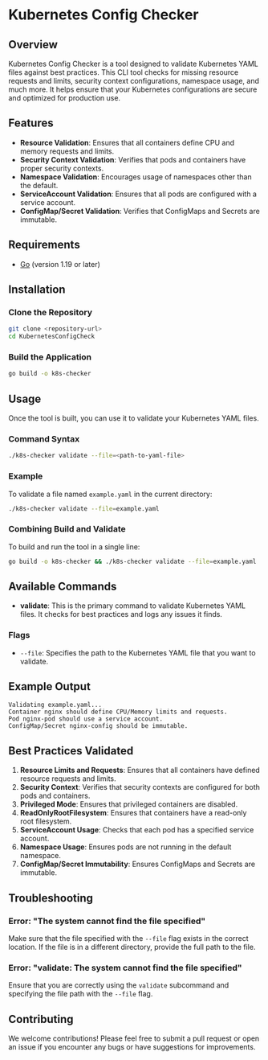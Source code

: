 
# Kubernetes Config Checker

## Overview

Kubernetes Config Checker is a tool designed to validate Kubernetes YAML files against best practices. This CLI tool checks for missing resource requests and limits, security context configurations, namespace usage, and much more. It helps ensure that your Kubernetes configurations are secure and optimized for production use.

## Features

- **Resource Validation**: Ensures that all containers define CPU and memory requests and limits.
- **Security Context Validation**: Verifies that pods and containers have proper security contexts.
- **Namespace Validation**: Encourages usage of namespaces other than the default.
- **ServiceAccount Validation**: Ensures that all pods are configured with a service account.
- **ConfigMap/Secret Validation**: Verifies that ConfigMaps and Secrets are immutable.

## Requirements

- [Go](https://golang.org/doc/install) (version 1.19 or later)

## Installation

### Clone the Repository

```bash
git clone <repository-url>
cd KubernetesConfigCheck
```

### Build the Application

```bash
go build -o k8s-checker
```

## Usage

Once the tool is built, you can use it to validate your Kubernetes YAML files.

### Command Syntax

```bash
./k8s-checker validate --file=<path-to-yaml-file>
```

### Example

To validate a file named `example.yaml` in the current directory:

```bash
./k8s-checker validate --file=example.yaml
```

### Combining Build and Validate

To build and run the tool in a single line:

```bash
go build -o k8s-checker && ./k8s-checker validate --file=example.yaml
```

## Available Commands

- **validate**: This is the primary command to validate Kubernetes YAML files. It checks for best practices and logs any issues it finds.

### Flags

- `--file`: Specifies the path to the Kubernetes YAML file that you want to validate.

## Example Output

```
Validating example.yaml...
Container nginx should define CPU/Memory limits and requests.
Pod nginx-pod should use a service account.
ConfigMap/Secret nginx-config should be immutable.
```

## Best Practices Validated

1. **Resource Limits and Requests**: Ensures that all containers have defined resource requests and limits.
2. **Security Context**: Verifies that security contexts are configured for both pods and containers.
3. **Privileged Mode**: Ensures that privileged containers are disabled.
4. **ReadOnlyRootFilesystem**: Ensures that containers have a read-only root filesystem.
5. **ServiceAccount Usage**: Checks that each pod has a specified service account.
6. **Namespace Usage**: Ensures pods are not running in the default namespace.
7. **ConfigMap/Secret Immutability**: Ensures ConfigMaps and Secrets are immutable.

## Troubleshooting

### Error: "The system cannot find the file specified"
Make sure that the file specified with the `--file` flag exists in the correct location. If the file is in a different directory, provide the full path to the file.

### Error: "validate: The system cannot find the file specified"
Ensure that you are correctly using the `validate` subcommand and specifying the file path with the `--file` flag.

## Contributing

We welcome contributions! Please feel free to submit a pull request or open an issue if you encounter any bugs or have suggestions for improvements.

